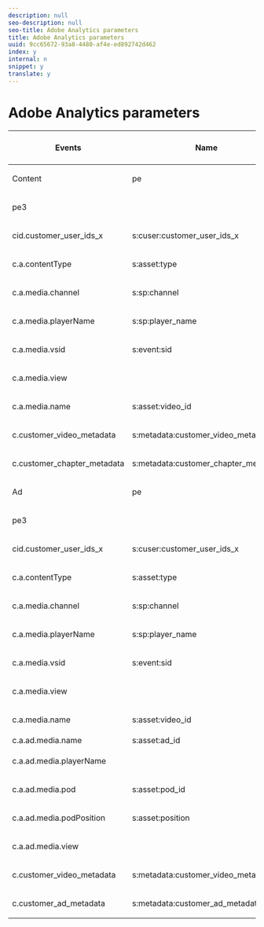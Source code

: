 ```yaml
---
description: null
seo-description: null
seo-title: Adobe Analytics parameters
title: Adobe Analytics parameters
uuid: 9cc65672-93a8-4480-af4e-ed892742d462
index: y
internal: n
snippet: y
translate: y
---
```


# Adobe Analytics parameters



<table id="table_2853201180394C8CB51891ACEF525852"> 
 <thead> 
  <tr> 
   <th colname="col1" class="entry">Events</th> 
   <th colname="col2" class="entry">Name</th> 
   <th colname="col3" class="entry">Heartbeat Mapping Parameter</th> 
   <th colname="col4" class="entry">Required / optional</th> 
   <th colname="col5" class="entry">Value Range</th> 
  </tr>
 </thead>
 <tbody> 
  <tr> 
   <td morerows="10" colname="col1">Content</td> 
   <td colname="col2"> <p>pe</p> </td> 
   <td colname="col3"> </td> 
   <td colname="col4"> <p>R</p> </td> 
   <td colname="col5"> <p>ms_s</p> </td> 
  </tr> 
  <tr> 
   <td colname="col2"> <p>pe3</p> </td> 
   <td colname="col3"> </td> 
   <td colname="col4"> <p>R</p> </td> 
   <td colname="col5"> <p>video</p> </td> 
  </tr> 
  <tr> 
   <td colname="col2">cid.customer_user_ids_x</td> 
   <td colname="col3"> <p>s:cuser:customer_user_ids_x</p> </td> 
   <td colname="col4"> <p>O</p> </td> 
   <td colname="col5"> </td> 
  </tr> 
  <tr> 
   <td colname="col2"> <p>c.a.contentType</p> </td> 
   <td colname="col3"> <p>s:asset:type</p> </td> 
   <td colname="col4"> <p>R</p> </td> 
   <td colname="col5"> </td> 
  </tr> 
  <tr> 
   <td colname="col2"> <p>c.a.media.channel</p> </td> 
   <td colname="col3"> <p>s:sp:channel</p> </td> 
   <td colname="col4"> <p>R</p> </td> 
   <td colname="col5"> </td> 
  </tr> 
  <tr> 
   <td colname="col2"> <p>c.a.media.playerName</p> </td> 
   <td colname="col3"> <p>s:sp:player_name</p> </td> 
   <td colname="col4"> <p>O</p> </td> 
   <td colname="col5"> </td> 
  </tr> 
  <tr> 
   <td colname="col2"> <p>c.a.media.vsid</p> </td> 
   <td colname="col3"> <p>s:event:sid</p> </td> 
   <td colname="col4"> <p>R</p> </td> 
   <td colname="col5"> </td> 
  </tr> 
  <tr> 
   <td colname="col2"> <p>c.a.media.view</p> </td> 
   <td colname="col3"> </td> 
   <td colname="col4"> <p>R</p> </td> 
   <td colname="col5"> <p>TRUE</p> </td> 
  </tr> 
  <tr> 
   <td colname="col2">c.a.media.name</td> 
   <td colname="col3"> <p>s:asset:video_id</p> </td> 
   <td colname="col4"> </td> 
   <td colname="col5"> </td> 
  </tr> 
  <tr> 
   <td colname="col2">c.customer_video_metadata</td> 
   <td colname="col3"> <p>s:metadata:customer_video_metadata</p> </td> 
   <td colname="col4">O</td> 
   <td colname="col5"> </td> 
  </tr> 
  <tr> 
   <td colname="col2"> <p>c.customer_chapter_metadata</p> </td> 
   <td colname="col3"> <p>s:metadata:customer_chapter_metadata</p> </td> 
   <td colname="col4"> <p>O</p> </td> 
   <td colname="col5"> </td> 
  </tr> 
  <tr> 
   <td colname="col1" morerows="15">Ad</td> 
   <td colname="col2"> <p>pe</p> </td> 
   <td colname="col3"> </td> 
   <td colname="col4"> <p>R</p> </td> 
   <td colname="col5"> <p>msa_s</p> </td> 
  </tr> 
  <tr> 
   <td colname="col2"> <p>pe3</p> </td> 
   <td colname="col3"> </td> 
   <td colname="col4"> <p>R</p> </td> 
   <td colname="col5"> <p>videoAd</p> </td> 
  </tr> 
  <tr> 
   <td colname="col2"> <p>cid.customer_user_ids_x</p> </td> 
   <td colname="col3"> <p>s:cuser:customer_user_ids_x</p> </td> 
   <td colname="col4"> <p>O</p> </td> 
   <td colname="col5"> </td> 
  </tr> 
  <tr> 
   <td colname="col2">c.a.contentType</td> 
   <td colname="col3"> <p>s:asset:type</p> </td> 
   <td colname="col4"> <p>R</p> </td> 
   <td colname="col5"> </td> 
  </tr> 
  <tr> 
   <td colname="col2"> <p>c.a.media.channel</p> </td> 
   <td colname="col3"> <p>s:sp:channel</p> </td> 
   <td colname="col4"> </td> 
   <td colname="col5"> </td> 
  </tr> 
  <tr> 
   <td colname="col2"> <p>c.a.media.playerName</p> </td> 
   <td colname="col3"> <p>s:sp:player_name</p> </td> 
   <td colname="col4"> </td> 
   <td colname="col5"> </td> 
  </tr> 
  <tr> 
   <td colname="col2"> <p>c.a.media.vsid</p> </td> 
   <td colname="col3"> <p>s:event:sid</p> </td> 
   <td colname="col4"> <p>R</p> </td> 
   <td colname="col5"> </td> 
  </tr> 
  <tr> 
   <td colname="col2"> <p>c.a.media.view</p> </td> 
   <td colname="col3"> </td> 
   <td colname="col4"> <p>R</p> </td> 
   <td colname="col5"> <p>TRUE</p> </td> 
  </tr> 
  <tr> 
   <td colname="col2">c.a.media.name</td> 
   <td colname="col3">s:asset:video_id</td> 
   <td colname="col4"> <p>R</p> </td> 
   <td colname="col5"> </td> 
  </tr> 
  <tr> 
   <td colname="col2">c.a.ad.media.name</td> 
   <td colname="col3">s:asset:ad_id</td> 
   <td colname="col4">R</td> 
   <td colname="col5"> </td> 
  </tr> 
  <tr> 
   <td colname="col2"> <p>c.a.ad.media.playerName</p> </td> 
   <td colname="col3"> </td> 
   <td colname="col4"> </td> 
   <td colname="col5"> </td> 
  </tr> 
  <tr> 
   <td colname="col2"> <p>c.a.ad.media.pod</p> </td> 
   <td colname="col3"> <p>s:asset:pod_id</p> </td> 
   <td colname="col4"> </td> 
   <td colname="col5"> </td> 
  </tr> 
  <tr> 
   <td colname="col2">c.a.ad.media.podPosition</td> 
   <td colname="col3"> <p>s:asset:position</p> </td> 
   <td colname="col4"> </td> 
   <td colname="col5"> </td> 
  </tr> 
  <tr> 
   <td colname="col2"> <p>c.a.ad.media.view</p> </td> 
   <td colname="col3"> </td> 
   <td colname="col4"> </td> 
   <td colname="col5"> <p>TRUE</p> </td> 
  </tr> 
  <tr> 
   <td colname="col2"> <p>c.customer_video_metadata</p> </td> 
   <td colname="col3"> <p>s:metadata:customer_video_metadata</p> </td> 
   <td colname="col4"> <p>O</p> </td> 
   <td colname="col5"> </td> 
  </tr> 
  <tr> 
   <td colname="col2">c.customer_ad_metadata</td> 
   <td colname="col3"> <p>s:metadata:customer_ad_metadata</p> </td> 
   <td colname="col4"> <p>O</p> </td> 
   <td colname="col5"> </td> 
  </tr> 
 </tbody> 
</table>

